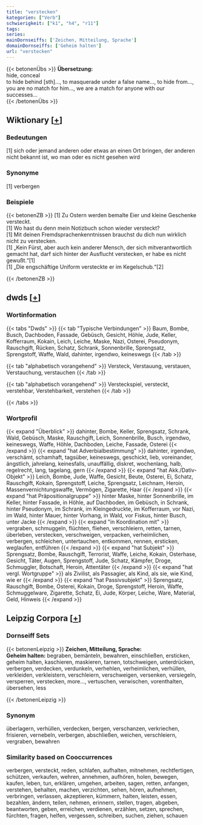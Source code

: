 ```yaml
---
title: "verstecken"
kategorien: ["Verb"]
schwierigkeit: ["k1", "h4", "r11"]
tags:
series:
mainDornseiffs: ['Zeichen, Mitteilung, Sprache']
domainDornseiffs: ['Geheim halten']
url: "verstecken"
---
```


{{< betonenÜbs >}}
**Übersetzung:**  
hide, conceal  
to hide behind [sth]..., to masquerade under a false name..., to hide from..., you are no match for him..., we are a match for anyone with our successes...  
{{< /betonenÜbs >}}

## Wiktionary [[+](https://de.wiktionary.org/wiki/verstecken)]

### Bedeutungen
[1] sich oder jemand anderen oder etwas an einen Ort bringen, der anderen nicht bekannt ist, wo man oder es nicht gesehen wird  

### Synonyme
[1] verbergen  

### Beispiele
{{< betonenZB >}}
[1] Zu Ostern werden bemalte Eier und kleine Geschenke versteckt.  
[1] Wo hast du denn mein Notizbuch schon wieder versteckt?  
[1] Mit deinen Fremdsprachenkenntnissen brauchst du dich nun wirklich nicht zu verstecken.  
[1] „Kein Fürst, aber auch kein anderer Mensch, der sich mitverantwortlich gemacht hat, darf sich hinter der Ausflucht verstecken, er habe es nicht gewußt.“[1]  
[1] „Die engschäftige Uniform versteckte er im Kegelschub.“[2]  

{{< /betonenZB >}}


## dwds [[+](https://www.dwds.de/wb/verstecken)]

### Wortinformation
{{< tabs "Dwds" >}}
{{< tab "Typische Verbindungen" >}}
Baum, Bombe, Busch, Dachboden, Fassade, Gebüsch, Gesicht, Höhle, Jude, Keller, Kofferraum, Kokain, Leich, Leiche, Maske, Nazi, Osterei, Pseudonym, Rauschgift, Rücken, Schatz, Schrank, Sonnenbrille, Sprengsatz, Sprengstoff, Waffe, Wald, dahinter, irgendwo, keineswegs
{{< /tab >}}

{{< tab "alphabetisch vorangehend" >}}
Versteck, Verstauung, verstauen, Verstauchung, verstauchen
{{< /tab >}}

{{< tab "alphabetisch vorangehend" >}}
Versteckspiel, versteckt, verstehbar, Verstehbarkeit, verstehen
{{< /tab >}}

{{< /tabs >}}

### Wortprofil
{{< expand "Überblick" >}} dahinter, Bombe, Keller, Sprengsatz, Schrank, Wald, Gebüsch, Maske, Rauschgift, Leich, Sonnenbrille, Busch, irgendwo, keineswegs, Waffe, Höhle, Dachboden, Leiche, Fassade, Osterei {{< /expand >}}
{{< expand "hat Adverbialbestimmung" >}} dahinter, irgendwo, verschämt, schamhaft, tagsüber, keineswegs, geschickt, lieb, voreinander, ängstlich, jahrelang, keinesfalls, unauffällig, diskret, wochenlang, halb, regelrecht, lang, tagelang, gern {{< /expand >}}
{{< expand "hat Akk./Dativ-Objekt" >}} Leich, Bombe, Jude, Waffe, Gesicht, Beute, Osterei, Ei, Schatz, Rauschgift, Kokain, Sprengstoff, Leiche, Sprengsatz, Leichnam, Heroin, Massenvernichtungswaffe, Vermögen, Zigarette, Haar {{< /expand >}}
{{< expand "hat Präpositionalgruppe" >}} hinter Maske, hinter Sonnenbrille, im Keller, hinter Fassade, in Höhle, auf Dachboden, im Gebüsch, in Schrank, hinter Pseudonym, im Schrank, im Kleingedruckte, im Kofferraum, vor Nazi, im Wald, hinter Mauer, hinter Vorhang, in Wald, vor Fiskus, hinter Busch, unter Jacke {{< /expand >}}
{{< expand "in Koordination mit" >}} vergraben, schmuggeln, flüchten, fliehen, verschleiern, retten, tarnen, überleben, verstecken, verschweigen, verpacken, verheimlichen, verbergen, schleichen, untertauchen, entkommen, rennen, ersticken, weglaufen, entführen {{< /expand >}}
{{< expand "hat Subjekt" >}} Sprengsatz, Bombe, Rauschgift, Terrorist, Waffe, Leiche, Kokain, Osterhase, Gesicht, Täter, Augen, Sprengstoff, Jude, Schatz, Kämpfer, Droge, Schmuggler, Botschaft, Heroin, Attentäter {{< /expand >}}
{{< expand "hat vergl. Wortgruppe" >}} als Zivilist, als Passagier, als Kind, als sie, wie Kind, wie er {{< /expand >}}
{{< expand "hat Passivsubjekt" >}} Sprengsatz, Rauschgift, Bombe, Osterei, Kokain, Droge, Sprengstoff, Heroin, Waffe, Schmuggelware, Zigarette, Schatz, Ei, Jude, Körper, Leiche, Ware, Material, Geld, Hinweis {{< /expand >}}

## Leipzig Corpora [[+](https://corpora.uni-leipzig.de/en/res?word=verstecken&corpusId=deu_newscrawl-public_2018)]

### Dornseiff Sets
{{< betonenLeipzig >}}
**Zeichen, Mitteilung, Sprache:**  
**Geheim halten:** begraben, bemänteln, bewahren, einschließen, ersticken, geheim halten, kaschieren, maskieren, tarnen, totschweigen, unterdrücken, verbergen, verdecken, verdunkeln, verhehlen, verheimlichen, verhüllen, verkleiden, verkleistern, verschleiern, verschweigen, versenken, versiegeln, versperren, verstecken, more..., vertuschen, verwischen, vorenthalten, übersehen, less  

{{< /betonenLeipzig >}}

### Synonym
überlagern, verhüllen, verdecken, bergen, verschanzen, verkriechen, frisieren, vernebeln, verbergen, abschließen, weichen, verschleiern, vergraben, bewahren


### Similarity based on Cooccurrences
verbergen, versteckt, reden, schlafen, aufhalten, mitnehmen, rechtfertigen, schützen, verkaufen, wehren, annehmen, aufhören, holen, bewegen, kaufen, leben, tun, erklären, umgehen, arbeiten, sagen, retten, anfangen, verstehen, behalten, machen, verzichten, sehen, hören, aufnehmen, verbringen, verlassen, akzeptieren, kümmern, halten, leisten, essen, bezahlen, ändern, teilen, nehmen, erinnern, stellen, tragen, abgeben, beantworten, geben, erreichen, verdienen, erzählen, setzen, sprechen, fürchten, fragen, helfen, vergessen, schreiben, suchen, ziehen, schauen

